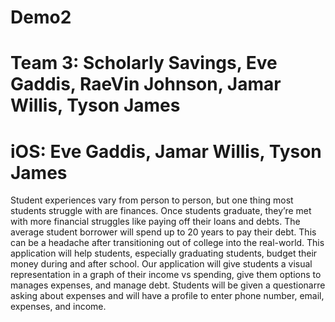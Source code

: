 # Demo2

# Team 3: Scholarly Savings, Eve Gaddis, RaeVin Johnson, Jamar Willis, Tyson James
# iOS: Eve Gaddis, Jamar Willis, Tyson James

Student experiences vary from person to person, but one thing most students struggle with are finances. Once students graduate, they’re met with more financial struggles like paying off their loans and debts. The average student borrower will spend up to 20 years to pay their debt. This can be a headache after transitioning out of college into the real-world. This application will help students, especially graduating students, budget their money during and after school. Our application will give students a visual representation in a graph of their income vs spending, give them options to manages expenses, and manage debt. Students will be given a questionarre asking about expenses and will have a profile to enter phone number, email, expenses, and income.
